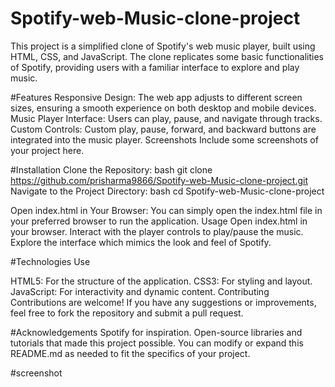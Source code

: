 # Spotify-web-Music-clone-project
This project is a simplified clone of Spotify's web music player, built using HTML, CSS, and JavaScript. The clone replicates some basic functionalities of Spotify, providing users with a familiar interface to explore and play music.

#Features
Responsive Design: The web app adjusts to different screen sizes, ensuring a smooth experience on both desktop and mobile devices.
Music Player Interface: Users can play, pause, and navigate through tracks.
Custom Controls: Custom play, pause, forward, and backward buttons are integrated into the music player.
Screenshots
Include some screenshots of your project here.

#Installation
Clone the Repository:
bash
git clone https://github.com/prisharma9866/Spotify-web-Music-clone-project.git
Navigate to the Project Directory:
bash
cd Spotify-web-Music-clone-project

Open index.html in Your Browser: You can simply open the index.html file in your preferred browser to run the application.
Usage
Open index.html in your browser.
Interact with the player controls to play/pause the music.
Explore the interface which mimics the look and feel of Spotify.

#Technologies Use

HTML5: For the structure of the application.
CSS3: For styling and layout.
JavaScript: For interactivity and dynamic content.
Contributing
Contributions are welcome! If you have any suggestions or improvements, feel free to fork the repository and submit a pull request.


#Acknowledgements
Spotify for inspiration.
Open-source libraries and tutorials that made this project possible.
You can modify or expand this README.md as needed to fit the specifics of your project.

#screenshot 
